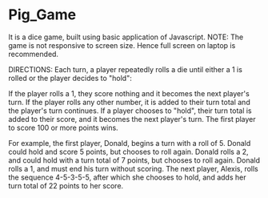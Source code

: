 # Pig_Game
It is a dice game, built using basic application of Javascript. 
NOTE: The game is not responsive to screen size. Hence full screen on laptop is recommended. 

DIRECTIONS:
Each turn, a player repeatedly rolls a die until either a 1 is rolled or the player decides to "hold":

If the player rolls a 1, they score nothing and it becomes the next player's turn.
If the player rolls any other number, it is added to their turn total and the player's turn continues.
If a player chooses to "hold", their turn total is added to their score, and it becomes the next player's turn.
The first player to score 100 or more points wins.

For example, the first player, Donald, begins a turn with a roll of 5. Donald could hold and score 5 points, 
but chooses to roll again. Donald rolls a 2, and could hold with a turn total of 7 points, but chooses to 
roll again. Donald rolls a 1, and must end his turn without scoring. The next player, Alexis, rolls the sequence 4-5-3-5-5,
after which she chooses to hold, and adds her turn total of 22 points to her score.
